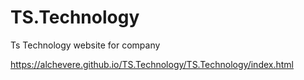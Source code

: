 # TS.Technology
Ts Technology website for company


https://alchevere.github.io/TS.Technology/TS.Technology/index.html
